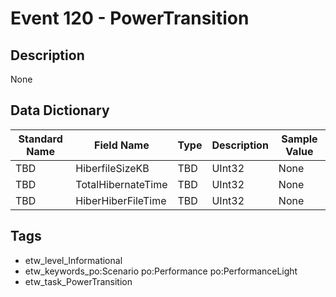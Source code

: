 # Event 120 - PowerTransition

## Description
None

## Data Dictionary
|Standard Name|Field Name|Type|Description|Sample Value|
|---|---|---|---|---|
|TBD|HiberfileSizeKB|TBD|UInt32|None|None|
|TBD|TotalHibernateTime|TBD|UInt32|None|None|
|TBD|HiberHiberFileTime|TBD|UInt32|None|None|

## Tags
* etw_level_Informational
* etw_keywords_po:Scenario po:Performance po:PerformanceLight
* etw_task_PowerTransition